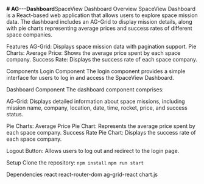 **# AG---Dashboard**SpaceView Dashboard
Overview
SpaceView Dashboard is a React-based web application that allows users to explore space mission data. The dashboard includes an AG-Grid to display mission details, along with pie charts representing average prices and success rates of different space companies.

Features
AG-Grid: Displays space mission data with pagination support.
Pie Charts:
Average Price: Shows the average price spent by each space company.
Success Rate: Displays the success rate of each space company.

Components
Login Component
The login component provides a simple interface for users to log in and access the SpaceView Dashboard.

Dashboard Component
The dashboard component comprises:

AG-Grid: Displays detailed information about space missions, including mission name, company, location, date, time, rocket, price, and success status.

Pie Charts:
Average Price Pie Chart: Represents the average price spent by each space company.
Success Rate Pie Chart: Displays the success rate of each space company.

Logout Button: Allows users to log out and redirect to the login page.

Setup
Clone the repository:
```npm install```
```npm run start```

Dependencies
react
react-router-dom
ag-grid-react
chart.js
